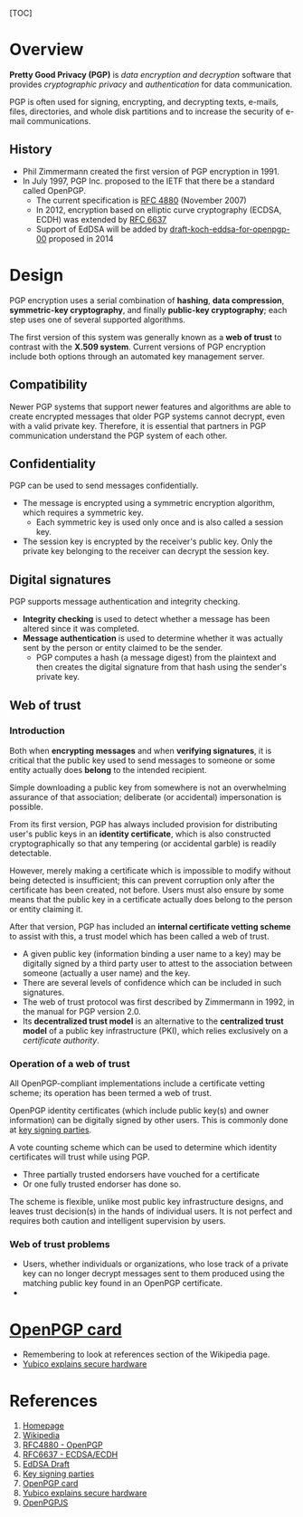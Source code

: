 [TOC]

# Overview
**Pretty Good Privacy (PGP)** is *data encryption and decryption* software that provides *cryptographic privacy* and *authentication* for data communication.

PGP is often used for signing, encrypting, and decrypting texts, e-mails, files, directories, and whole disk partitions and to increase the security of e-mail communications.

## History
- Phil Zimmermann created the first version of PGP encryption in 1991.
- In July 1997, PGP Inc. proposed to the IETF that there be a standard called OpenPGP.
	+ The current specification is [RFC 4880][3] (November 2007)
	+ In 2012, encryption based on elliptic curve cryptography (ECDSA, ECDH) was extended by [RFC 6637][4]
	+ Support of EdDSA will be added by [draft-koch-eddsa-for-openpgp-00][1] proposed in 2014

# Design
PGP encryption uses a serial combination of **hashing**, **data compression**, **symmetric-key cryptography**, and finally **public-key cryptography**; each step uses one of several supported algorithms.

The first version of this system was generally known as a **web of trust** to contrast with the **X.509 system**. Current versions of PGP encryption include both options through an automated key management server.

## Compatibility
Newer PGP systems that support newer features and algorithms are able to create encrypted messages that older PGP systems cannot decrypt, even with a valid private key. Therefore, it is essential that partners in PGP communication understand the PGP system of each other.

## Confidentiality
PGP can be used to send messages confidentially.
- The message is encrypted using a symmetric encryption algorithm, which requires a symmetric key.
	+ Each symmetric key is used only once and is also called a session key.
- The session key is encrypted by the receiver's public key. Only the private key belonging to the receiver can decrypt the session key.

## Digital signatures
PGP supports message authentication and integrity checking.
- **Integrity checking** is used to detect whether a message has been altered since it was completed.
- **Message authentication** is used to determine whether it was actually sent by the person or entity claimed to be the sender.
	+ PGP computes a hash (a message digest) from the plaintext and then creates the digital signature from that hash using the sender's private key.

## Web of trust
### Introduction
Both when **encrypting messages** and when **verifying signatures**, it is critical that the public key used to send messages to someone or some entity actually does **belong** to the intended recipient.

Simple downloading a public key from somewhere is not an overwhelming assurance of that association; deliberate (or accidental) impersonation is possible.

From its first version, PGP has always included provision for distributing user's public keys in an **identity certificate**, which is also constructed cryptographically so that any tempering (or accidental garble) is readily detectable.

However, merely making a certificate which is impossible to modify without being detected is insufficient; this can prevent corruption only after the certificate has been created, not before. Users must also ensure by some means that the public key in a certificate actually does belong to the person or entity claiming it.

After that version, PGP has included an **internal certificate vetting scheme** to assist with this, a trust model which has been called a web of trust.
- A given public key (information binding a user name to a key) may be digitally signed by a third party user to attest to the association between someone (actually a user name) and the key.
- There are several levels of confidence which can be included in such signatures.
- The web of trust protocol was first described by Zimmermann in 1992, in the manual for PGP version 2.0.
- Its **decentralized trust model** is an alternative to the **centralized trust model** of a public key infrastructure (PKI), which relies exclusively on a *certificate authority*.

### Operation of a web of trust
All OpenPGP-compliant implementations include a certificate vetting scheme; its operation has been termed a web of trust.

OpenPGP identity certificates (which include public key(s) and owner information) can be digitally signed by other users. This is commonly done at [key signing parties][6].

A vote counting scheme which can be used to determine which identity certificates will trust while using PGP.
- Three partially trusted endorsers have vouched for a certificate
- Or one fully trusted endorser has done so.

The scheme is flexible, unlike most public key infrastructure designs, and leaves trust decision(s) in the hands of individual users. It is not perfect and requires both caution and intelligent supervision by users.

### Web of trust problems
- Users, whether individuals or organizations, who lose track of a private key can no longer decrypt messages sent to them produced using the matching public key found in an OpenPGP certificate.
-

# [OpenPGP card][7]
- Remembering to look at references section of the Wikipedia page.
- [Yubico explains secure hardware][8]

# References
1. [Homepage][1]
2. [Wikipedia][2]
3. [RFC4880 - OpenPGP][3]
4. [RFC6637 - ECDSA/ECDH][4]
5. [EdDSA Draft][5]
6. [Key signing parties][6]
7. [OpenPGP card][7]
8. [Yubico explains secure hardware][8]
9. [OpenPGPJS][9]

[1]: http://www.openpgp.org/ "OpenPGP Homepage"
[2]: https://en.wikipedia.org/wiki/Pretty_Good_Privacy "Wikipedia Pretty Good Privacy"
[3]: https://tools.ietf.org/html/rfc4880 "RFC 4880"
[4]: https://tools.ietf.org/html/rfc6637 "RFC 6637"
[5]: https://tools.ietf.org/html/draft-koch-eddsa-for-openpgp-00 "EdDSA Draft"
[6]: https://en.wikipedia.org/wiki/Key_signing_party "Key signing parties"
[7]: https://en.wikipedia.org/wiki/OpenPGP_card "OpenPGP card"
[8]: https://www.yubico.com/2016/05/secure-hardware-vs-open-source/ "Yubico explains secure hardware"
[9]: https://openpgpjs.org/ "OpenPGPJS"
